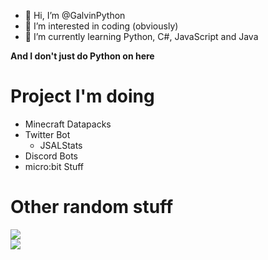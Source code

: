- 👋 Hi, I’m @GalvinPython
- 👀 I’m interested in coding (obviously)
- 🌱 I’m currently learning Python, C#, JavaScript and Java

**And I don't just do Python on here**

# Project I'm doing  
- Minecraft Datapacks
- Twitter Bot
  - JSALStats 
- Discord Bots 
- micro:bit Stuff

# Other random stuff

<a href="https://github.com/GalvinPython">
  <img align="center" src="https://github-readme-stats.vercel.app/api?username=GalvinPython&show_icons=true&theme=radical" />
</a>
<br>
<a href="https://github.com/GalvinPython">
  <img align="center" src="https://github-readme-stats.vercel.app/api/top-langs/?username=GalvinPython&theme=radical" />
</a>
